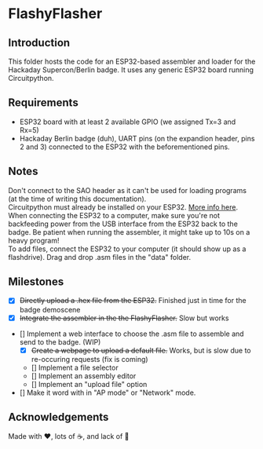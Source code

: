 # FlashyFlasher

## Introduction

This folder hosts the code for an ESP32-based assembler and loader for the Hackaday Supercon/Berlin badge.
It uses any generic ESP32 board running Circuitpython.

## Requirements

- ESP32 board with at least 2 available GPIO (we assigned Tx=3 and Rx=5)
- Hackaday Berlin badge (duh), UART pins (on the expandion header, pins 2 and 3) connected to the ESP32 with the beforementioned pins.

## Notes

Don't connect to the SAO header as it can't be used for loading programs (at the time of writing this documentation).  
Circuitpython must already be installed on your ESP32. [More info here](https://learn.adafruit.com/circuitpython-with-esp32-quick-start/installing-circuitpython).  
When connecting the ESP32 to a computer, make sure you're not backfeeding power from the USB interface from the ESP32 back to the badge.
Be patient when running the assembler, it might take up to 10s on a heavy program!  
To add files, connect the ESP32 to your computer (it should show up as a flashdrive). Drag and drop .asm files in the "data" folder.  

## Milestones

- [x] ~~Directly upload a .hex file from the ESP32.~~ Finished just in time for the badge demoscene
- [x] ~~Integrate the assembler in the the FlashyFlasher.~~ Slow but works
- [] Implement a web interface to choose the .asm file to assemble and send to the badge. (WIP)
  - [x] ~~Create a webpage to upload a default file.~~ Works, but is slow due to re-occuring requests (fix is coming)
  - [] Implement a file selector
  - [] Implement an assembly editor
  - [] Implement an "upload file" option
- [] Make it word with in "AP mode" or "Network" mode.

## Acknowledgements

Made with ❤️, lots of ☕️, and lack of 🛌
